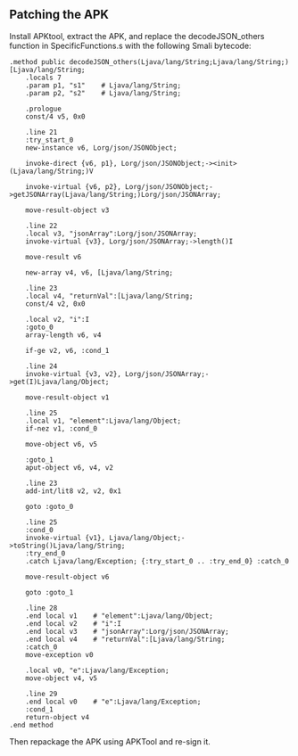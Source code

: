 ## Patching the APK

Install APKtool, extract the APK, and replace the decodeJSON_others function in SpecificFunctions.s with the following Smali bytecode: 

    .method public decodeJSON_others(Ljava/lang/String;Ljava/lang/String;)[Ljava/lang/String;
        .locals 7
        .param p1, "s1"    # Ljava/lang/String;
        .param p2, "s2"    # Ljava/lang/String;

        .prologue
        const/4 v5, 0x0

        .line 21
        :try_start_0
        new-instance v6, Lorg/json/JSONObject;

        invoke-direct {v6, p1}, Lorg/json/JSONObject;-><init>(Ljava/lang/String;)V

        invoke-virtual {v6, p2}, Lorg/json/JSONObject;->getJSONArray(Ljava/lang/String;)Lorg/json/JSONArray;

        move-result-object v3

        .line 22
        .local v3, "jsonArray":Lorg/json/JSONArray;
        invoke-virtual {v3}, Lorg/json/JSONArray;->length()I

        move-result v6

        new-array v4, v6, [Ljava/lang/String;

        .line 23
        .local v4, "returnVal":[Ljava/lang/String;
        const/4 v2, 0x0

        .local v2, "i":I
        :goto_0
        array-length v6, v4

        if-ge v2, v6, :cond_1

        .line 24
        invoke-virtual {v3, v2}, Lorg/json/JSONArray;->get(I)Ljava/lang/Object;

        move-result-object v1

        .line 25
        .local v1, "element":Ljava/lang/Object;
        if-nez v1, :cond_0

        move-object v6, v5

        :goto_1
        aput-object v6, v4, v2

        .line 23
        add-int/lit8 v2, v2, 0x1

        goto :goto_0

        .line 25
        :cond_0
        invoke-virtual {v1}, Ljava/lang/Object;->toString()Ljava/lang/String;
        :try_end_0
        .catch Ljava/lang/Exception; {:try_start_0 .. :try_end_0} :catch_0

        move-result-object v6

        goto :goto_1

        .line 28
        .end local v1    # "element":Ljava/lang/Object;
        .end local v2    # "i":I
        .end local v3    # "jsonArray":Lorg/json/JSONArray;
        .end local v4    # "returnVal":[Ljava/lang/String;
        :catch_0
        move-exception v0

        .local v0, "e":Ljava/lang/Exception;
        move-object v4, v5

        .line 29
        .end local v0    # "e":Ljava/lang/Exception;
        :cond_1
        return-object v4
    .end method

Then repackage the APK using APKTool and re-sign it.